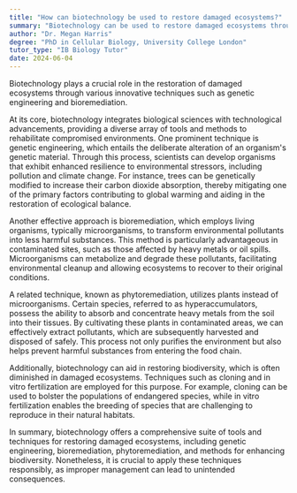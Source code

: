 ```yaml
---
title: "How can biotechnology be used to restore damaged ecosystems?"
summary: "Biotechnology can be used to restore damaged ecosystems through techniques such as genetic engineering and bioremediation."
author: "Dr. Megan Harris"
degree: "PhD in Cellular Biology, University College London"
tutor_type: "IB Biology Tutor"
date: 2024-06-04
---
```


Biotechnology plays a crucial role in the restoration of damaged ecosystems through various innovative techniques such as genetic engineering and bioremediation.

At its core, biotechnology integrates biological sciences with technological advancements, providing a diverse array of tools and methods to rehabilitate compromised environments. One prominent technique is genetic engineering, which entails the deliberate alteration of an organism's genetic material. Through this process, scientists can develop organisms that exhibit enhanced resilience to environmental stressors, including pollution and climate change. For instance, trees can be genetically modified to increase their carbon dioxide absorption, thereby mitigating one of the primary factors contributing to global warming and aiding in the restoration of ecological balance.

Another effective approach is bioremediation, which employs living organisms, typically microorganisms, to transform environmental pollutants into less harmful substances. This method is particularly advantageous in contaminated sites, such as those affected by heavy metals or oil spills. Microorganisms can metabolize and degrade these pollutants, facilitating environmental cleanup and allowing ecosystems to recover to their original conditions.

A related technique, known as phytoremediation, utilizes plants instead of microorganisms. Certain species, referred to as hyperaccumulators, possess the ability to absorb and concentrate heavy metals from the soil into their tissues. By cultivating these plants in contaminated areas, we can effectively extract pollutants, which are subsequently harvested and disposed of safely. This process not only purifies the environment but also helps prevent harmful substances from entering the food chain.

Additionally, biotechnology can aid in restoring biodiversity, which is often diminished in damaged ecosystems. Techniques such as cloning and in vitro fertilization are employed for this purpose. For example, cloning can be used to bolster the populations of endangered species, while in vitro fertilization enables the breeding of species that are challenging to reproduce in their natural habitats.

In summary, biotechnology offers a comprehensive suite of tools and techniques for restoring damaged ecosystems, including genetic engineering, bioremediation, phytoremediation, and methods for enhancing biodiversity. Nonetheless, it is crucial to apply these techniques responsibly, as improper management can lead to unintended consequences.
    
